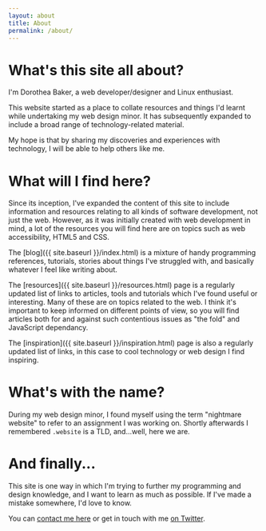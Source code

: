 ```yaml
---
layout: about
title: About
permalink: /about/
---
```


What's this site all about?
===========================
I'm Dorothea Baker, a web developer/designer and Linux enthusiast.

This website started as a place to collate resources and things I'd learnt while undertaking my web design minor. It has subsequently expanded to include a broad range of technology-related material.

My hope is that by sharing my discoveries and experiences with technology, I will be able to help others like me.

What will I find here?
======================
Since its inception, I've expanded the content of this site to include information and resources relating to all kinds of software development, not just the web. However, as it was initially created with web development in mind, a lot of the resources you will find here are on topics such as web accessibility, HTML5 and CSS.

The [blog]({{ site.baseurl }}/index.html) is a mixture of handy programming references, tutorials, stories about things I've struggled with, and basically whatever I feel like writing about.

The [resources]({{ site.baseurl }}/resources.html) page is a regularly updated list of links to articles, tools and tutorials which I've found useful or interesting. Many of these are on topics related to the web. I think it's important to keep informed on different points of view, so you will find articles both for and against such contentious issues as "the fold" and JavaScript dependancy.

The [inspiration]({{ site.baseurl }}/inspiration.html) page is also a regularly updated list of links, in this case to cool technology or web design I find inspiring.

What's with the name?
=====================
During my web design minor, I found myself using the term "nightmare website" to refer to an assignment I was working on. Shortly afterwards I remembered  `.website` is a TLD, and...well, here we are.

And finally...
==============
This site is one way in which I'm trying to further my programming and design knowledge, and I want to learn as much as possible. If I've made a mistake somewhere, I'd love to know.

You can <a target="_blank" href="http://memoriata.com/contact/">contact me here</a> or get in touch with me [on Twitter](https://twitter.com/dbaker_h).
